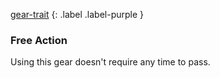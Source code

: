 
[gear-trait](Game/Core/Gear#Traits)
{: .label .label-purple }

### Free Action
Using this gear doesn't require any time to pass.
